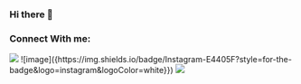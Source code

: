 ### Hi there 👋

<!--
**CaiqueRamos/CaiqueRamos** is a ✨ _special_ ✨ repository because its `README.md` (this file) appears on your GitHub profile.
-->

### Connect With me:

<img src="{https://img.shields.io/badge/Instagram-E4405F?style=for-the-badge&logo=instagram&logoColor=white}" />
![image]({https://img.shields.io/badge/Instagram-E4405F?style=for-the-badge&logo=instagram&logoColor=white}})
<img src="{https://img.shields.io/badge/LinkedIn-0077B5?style=for-the-badge&logo=linkedin&logoColor=white}" />
